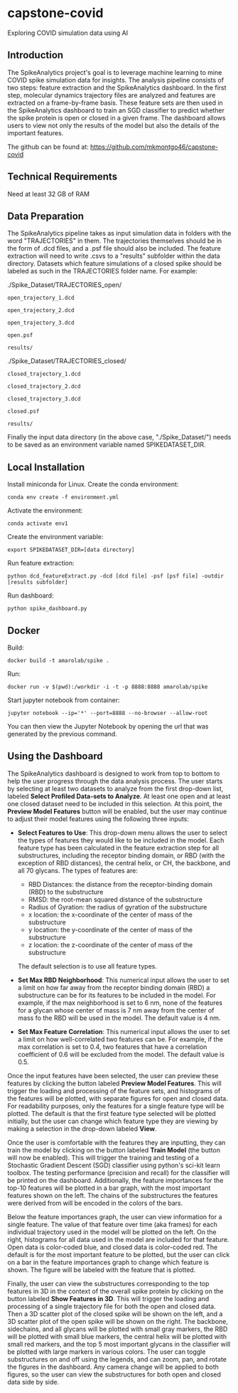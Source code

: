 # capstone-covid
Exploring COVID simulation data using AI

## Introduction
The SpikeAnalytics project's goal is to leverage machine learning to mine COVID spike simulation data for insights. The analysis pipeline consists of two steps: feature extraction and the SpikeAnalytics dashboard. In the first step, molecular dynamics trajectory files are analyzed and features are extracted on a frame-by-frame basis. These feature sets are then used in the SpikeAnalytics dashboard to train an SGD classifier to predict whether the spike protein is open or closed in a given frame. The dashboard allows users to view not only the results of the model but also the details of the important features. 

The github can be found at: https://github.com/mkmontgo46/capstone-covid

## Technical Requirements
Need at least 32 GB of RAM

## Data Preparation
The SpikeAnalytics pipeline takes as input simulation data in folders with the word "TRAJECTORIES" in them. The trajectories themselves should be in the form of .dcd files, and a .psf file should also be included. The feature extraction will need to write .csvs to a "results" subfolder within the data directory. Datasets which feature simulations of a closed spike should be labeled as such in the TRAJECTORIES folder name. For example:

  ./Spike_Dataset/TRAJECTORIES_open/
  
    open_trajectory_1.dcd
    
    open_trajectory_2.dcd
    
    open_trajectory_3.dcd
    
    open.psf
    
    results/
    
  ./Spike_Dataset/TRAJECTORIES_closed/
  
    closed_trajectory_1.dcd
    
    closed_trajectory_2.dcd
    
    closed_trajectory_3.dcd
    
    closed.psf
    
    results/
    
    
Finally the input data directory (in the above case, "./Spike_Dataset/") needs to be saved as an environment variable named SPIKEDATASET_DIR.

## Local Installation
Install miniconda for Linux. 
Create the conda environment:
  ```
  conda env create -f environment.yml
  ```
Activate the environment:
  ```
  conda activate env1
  ```
Create the environment variable:
  ```
  export SPIKEDATASET_DIR=[data directory]
  ```
Run feature extraction:
  ```
  python dcd_featureExtract.py -dcd [dcd file] -psf [psf file] -outdir [results subfolder]
  ```
Run dashboard:
  ```
  python spike_dashboard.py
  ```

## Docker
Build:
```
docker build -t amarolab/spike .
```

Run:
```
docker run -v $(pwd):/workdir -i -t -p 8888:8888 amarolab/spike
```

Start jupyter notebook from container:
```
jupyter notebook --ip='*' --port=8888 --no-browser --allow-root
```
You can then view the Jupyter Notebook by opening the url that was generated by the previous command.

## Using the Dashboard
The SpikeAnalytics dashboard is designed to work from top to bottom to help the user progress through the data analysis process. The user starts by selecting at least two datasets to analyze from the first drop-down list, labeled **Select Profiled Data-sets to Analyze**. At least one open and at least one closed dataset need to be included in this selection. At this point, the **Preview Model Features** button will be enabled, but the user may continue to adjust their model features using the following three inputs:

  * **Select Features to Use**: This drop-down menu allows the user to select the types of features they would like to be included in the model. Each feature type has been calculated in the feature extraction step for all substructures, including the receptor binding domain, or RBD (with the exception of RBD distances), the central helix, or CH, the backbone, and all 70 glycans. The types of features are:
    * RBD Distances: the distance from the receptor-binding domain (RBD) to the substructure
    * RMSD: the root-mean squared distance of the substructure
    * Radius of Gyration: the radius of gyration of the substructure
    * x location: the x-coordinate of the center of mass of the substructure
    * y location: the y-coordinate of the center of mass of the substructure 
    * z location: the z-coordinate of the center of mass of the substructure
    
    The default selection is to use all feature types.
 * **Set Max RBD Neighborhood**: This numerical input allows the user to set a limit on how far away from the receptor binding domain (RBD) a substructure can be for its features to be included in the model. For example, if the max neighborhood is set to 6 nm, none of the features for a glycan whose center of mass is 7 nm away from the center of mass fo the RBD will be used in the model. The default value is 4 nm.
 * **Set Max Feature Correlation**: This numerical input allows the user to set a limit on how well-correlated two features can be. For example, if the max correlation is set to 0.4, two features that have a correlation coefficient of 0.6 will be excluded from the model. The default value is 0.5.

Once the input features have been selected, the user can preview these features by clicking the button labeled **Preview Model Features**. This will trigger the loading and processing of the feature sets, and histograms of the features will be plotted, with separate figures for open and closed data. For readability purposes, only the features for a single feature type will be plotted. The default is that the first feature type selected will be plotted initially, but the user can change which feature type they are viewing by making a selection in the drop-down labeled **View**. 

Once the user is comfortable with the features they are inputting, they can train the model by clicking on the button labeled **Train Model** (the button will now be enabled). This will trigger the training and testing of a Stochastic Gradient Descent (SGD) classifier using python's sci-kit learn toolbox. The testing performance (precision and recall) for the classifier will be printed on the dashboard. Additionally, the feature importances for the top-10 features will be plotted in a bar graph, with the most important features shown on the left. The chains of the substructures the features were derived from will be encoded in the colors of the bars.

Below the feature importances graph, the user can view information for a single feature. The value of that feature over time (aka frames) for each individual trajectory used in the model will be plotted on the left. On the right, histograms for all data used in the model are included for that feature. Open data is color-coded blue, and closed data is color-coded red. The default is for the most important feature to be plotted, but the user can click on a bar in the feature importances graph to change which feature is shown. The figure will be labeled with the feature that is plotted.

Finally, the user can view the substructures corresponding to the top features in 3D in the context of the overall spike protein by clicking on the button labeled **Show Features in 3D**. This will trigger the loading and processing of a single trajectory file for both the open and closed data. Then a 3D scatter plot of the closed spike will be shown on the left, and a 3D scatter plot of the open spike will be shown on the right. The backbone, sidechains, and all glycans will be plotted with small gray markers, the RBD will be plotted with small blue markers, the central helix will be plotted with small red markers, and the top 5 most important glycans in the classifier will be plotted with large markers in various colors. The user can toggle substructures on and off using the legends, and can zoom, pan, and rotate the figures in the dashboard. Any camera change will be applied to both figures, so the user can view the substructures for both open and closed data side by side.
